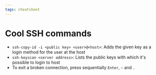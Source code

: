 ```yaml
---
tags: cheatsheet
---
```


# Cool SSH commands

* `ssh-copy-id -i <public key> <user>@<host>`: Adds the given key as a login method for the user at the host
* `ssh-keyscan <server address>`: Lists the public keys with which it's possible to login to host
* To exit a broken connection, press sequentially `Enter`, `~` and `.`
